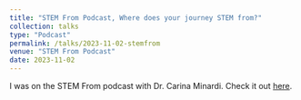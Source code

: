 ```yaml
---
title: "STEM From Podcast, Where does your journey STEM from?"
collection: talks
type: "Podcast"
permalink: /talks/2023-11-02-stemfrom
venue: "STEM From Podcast"
date: 2023-11-02
---
```


I was on the STEM From podcast with Dr. Carina Minardi. Check it out [here](https://www.youtube.com/watch?v=DIsG6Y19UME).
